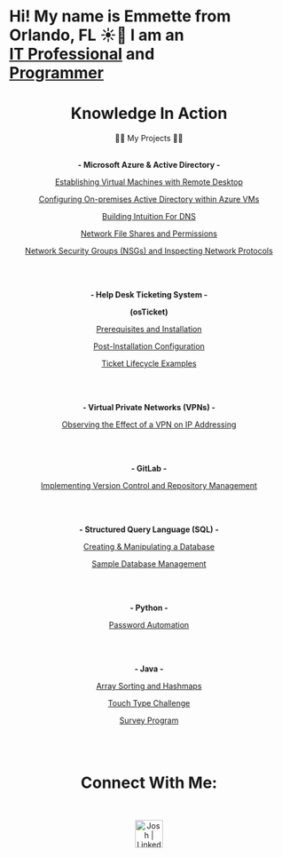 <h1>Hi! My name is Emmette from Orlando, FL ☀️🌴 I am an<br/><a href="https://linkedin.com/in/emmetteq">IT Professional</a> and
<br/><a href="https://linkedin.com/in/emmetteq">Programmer</a>


<h1 align="center">Knowledge In Action</h1><p 

<h1 align="center">👨‍💻 My Projects 👨‍💻</h1>

<br>
<br>

<p align="center">
  <b>- Microsoft Azure & Active Directory -</b>
</p>

<p align="center">
  <a href="https://github.com/Emq17/Creating-Virtual-Machine-Azure">Establishing Virtual Machines with Remote Desktop</a>
</p>

<p align="center">
  <a href="https://github.com/NetProtect1/Configuring-On-premises-Active-Directory-within-Azure-VMs">Configuring On-premises Active Directory within Azure VMs</a>
</p>

<p align="center">
  <a href="https://github.com/Emq17/Building-Intuition-For-DNS">Building Intuition For DNS</a>
</p>

<p align="center">
  <a href="https://github.com/Emq17/Network-File-Shares-And-Permissions">Network File Shares and Permissions</a>
</p>

<p align="center">
  <a href="https://github.com/NetProtect1/Network-Security-Groups-and-Inspecting-Network-Protocols">Network Security Groups (NSGs) and Inspecting Network Protocols</a>
</p>

<br>
<br>

<p align="center">
  <b>- Help Desk Ticketing System -</b>
</p>
<p align="center">
  <b>(osTicket)</b>
</p>

 <p align="center">
  <a href="https://github.com/Emq17/osTicket-Prerequisites-and-Installation/tree/main">Prerequisites and Installation</a>
</p>

<p align="center">
  <a href="https://github.com/NetProtect1/osTicket-Post-Installation-Configuration">Post-Installation Configuration</a>
</p>

<p align="center">
  <a href="https://github.com/NetProtect1/osTicket-Ticket-Lifecycle-Examples">Ticket Lifecycle Examples</a>
</p>

<br>
<br>

<p align="center">
  <b>- Virtual Private Networks (VPNs) -</b>
</p>

<p align="center">
  <a href="https://github.com/Emq17/Observing-IP-Addresses-Through-ProtonVPN">Observing the Effect of a VPN on IP Addressing</a>
</p>

<br>
<br>

<p align="center">
  <b>- GitLab -</b>
</p>

<p align="center">
  <a href="https://github.com/Emq17/Version-Control-Using-Git-for-Gitlab">Implementing Version Control and Repository Management</a>
</p>

<br>
<br>

<p align="center">
  <b>- Structured Query Language (SQL) -</b>
</p>

<p align="center">
  <a href="https://github.com/Emq17/Creating-And-Manipulating-A-Database/tree/main">Creating & Manipulating a Database</a>
</p>

<p align="center">
  <a href="https://github.com/Emq17/Sample-Database-Management/tree/main">Sample Database Management</a>
</p>

<br>
<br>

<p align="center">
  <b>- Python -</b>
</p>

<p align="center">
<a href="https://github.com/Emq17/Password-Automation/tree/main">Password Automation</a>
</p>
 
<br>
<br>

<p align="center">
  <b>- Java -</b>
</p>

<p align="center">
  <a href="https://github.com/Emq17/Array-Sorting-and-Hashmaps">Array Sorting and Hashmaps</a></b>
</p>

<p align="center">
  <a href="https://github.com/Emq17/Touch-Typing/tree/main">Touch Type Challenge</a>
</p>
 
<p align="center">
  <a href="https://github.com/Emq17/Survey-Program">Survey Program</a>
</p>

<br>
<br>

<h1 align="center">Connect With Me:</h1>

<br>

<p align="center">
  <a href="https://linkedin.com/in/emmetteq">
    <img alt="Josh | LinkedIn" width="50px" src="https://upload.wikimedia.org/wikipedia/commons/8/81/LinkedIn_icon.svg" />
  </a>
</p>

<br>

<!-- [<img align="left" alt="Josh | Instagram" width="22px" src="https://cdn.jsdelivr.net/npm/simple-icons@v3/icons/instagram.svg" />][instagram]

[instagram]: https://www.instagram.com/Josh -->


